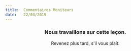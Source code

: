 ```yaml
---
title:  Commentaires Moniteurs
date:   22/03/2019
---
```


### <center>Nous travaillons sur cette leçon.</center>
<center>Revenez plus tard, s'il vous plaît.</center>